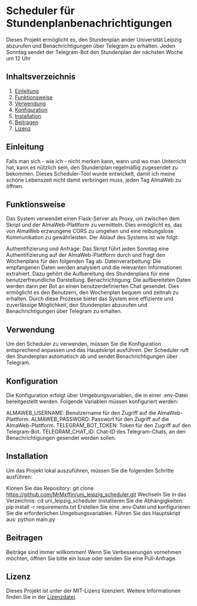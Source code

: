 # Scheduler für Stundenplanbenachrichtigungen
Dieses Projekt ermöglicht es, den Stundenplan ander Universität Leipzig abzurufen und Benachrichtigungen über Telegram zu erhalten. Jeden Sonntag sendet der Telegram-Bot den Stundenplan der nächsten Woche um 12 Uhr

## Inhaltsverzeichnis
1. [Einleitung](#einleitung)
2. [Funktionsweise](#funktionsweise)
3. [Verwendung](#verwendung)
4. [Konfiguration](#konfiguration)
5. [Installation](#installation)
6. [Beitragen](#beitragen)
7. [Lizenz](#lizenz)

## Einleitung
Falls man sich - wie ich - nicht merken kann, wann und wo man Unterricht hat, kann es nützlich sein, den Stundenplan regelmäßig zugesendet zu bekommen. Dieses Scheduler-Tool wurde entwickelt, damit ich meine schöne Lebenszeit nicht damit verbringen muss, jeden Tag AlmaWeb zu öffnen. 

## Funktionsweise
Das System verwendet einen Flask-Server als Proxy, um zwischen dem Skript und der AlmaWeb-Plattform zu vermitteln. Dies ermöglicht es, das von AlmaWeb erzwungene CORS zu umgehen und eine reibungslose Kommunikation zu gewährleisten. Der Ablauf des Systems ist wie folgt:

Authentifizierung und Anfrage: Das Skript führt jeden Sonntag eine Authentifizierung auf der AlmaWeb-Plattform durch und fragt den Wochenplans für den folgenden Tag ab.
Datenverarbeitung: Die empfangenen Daten werden analysiert und die relevanten Informationen extrahiert. Dazu gehört die Aufbereitung des Stundenplans für eine benutzerfreundliche Darstellung.
Benachrichtigung: Die aufbereiteten Daten werden dann per Bot an einen benutzerdefinierten Chat gesendet. Dies ermöglicht es den Benutzern, den Wochenplan bequem und zeitnah zu erhalten.
Durch diese Prozesse bietet das System eine effiziente und zuverlässige Möglichkeit, den Stundenplan abzurufen und Benachrichtigungen über Telegram zu erhalten.

## Verwendung
Um den Scheduler zu verwenden, müssen Sie die Konfiguration entsprechend anpassen und das Hauptskript ausführen. Der Scheduler ruft den Stundenplan automatisch ab und sendet Benachrichtigungen über Telegram.

## Konfiguration
Die Konfiguration erfolgt über Umgebungsvariablen, die in einer .env-Datei bereitgestellt werden. Folgende Variablen müssen konfiguriert werden:

ALMAWEB_USERNAME: Benutzername für den Zugriff auf die AlmaWeb-Plattform.
ALMAWEB_PASSWORD: Passwort für den Zugriff auf die AlmaWeb-Plattform.
TELEGRAM_BOT_TOKEN: Token für den Zugriff auf den Telegram-Bot.
TELEGRAM_CHAT_ID: Chat-ID des Telegram-Chats, an den Benachrichtigungen gesendet werden sollen.

## Installation
Um das Projekt lokal auszuführen, müssen Sie die folgenden Schritte ausführen:

Klonen Sie das Repository: git clone https://github.com/MrMxffin/uni_leipzig_scheduler.git
Wechseln Sie in das Verzeichnis: cd uni_leipzig_scheduler
Installieren Sie die Abhängigkeiten: pip install -r requirements.txt
Erstellen Sie eine .env-Datei und konfigurieren Sie die erforderlichen Umgebungsvariablen.
Führen Sie das Hauptskript aus: python main.py

## Beitragen
Beiträge sind immer willkommen! Wenn Sie Verbesserungen vornehmen möchten, öffnen Sie bitte ein Issue oder senden Sie eine Pull-Anfrage.

## Lizenz
Dieses Projekt ist unter der MIT-Lizenz lizenziert. Weitere Informationen finden Sie in der [Lizenzdatei](./LICENSE).
